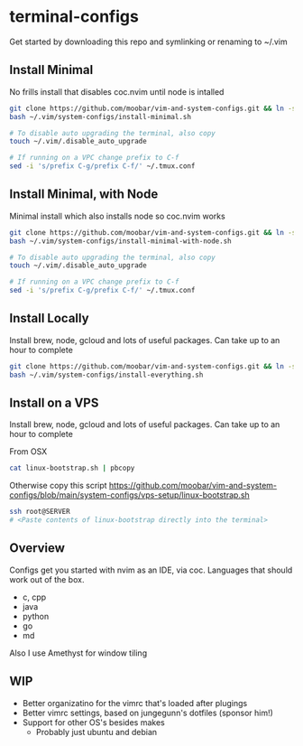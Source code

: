 # terminal-configs

Get started by downloading this repo and symlinking or renaming to ~/.vim

## Install Minimal

No frills install that disables coc.nvim until node is intalled

```bash
git clone https://github.com/moobar/vim-and-system-configs.git && ln -s vim-and-system-configs ~/.vim
bash ~/.vim/system-configs/install-minimal.sh

# To disable auto upgrading the terminal, also copy
touch ~/.vim/.disable_auto_upgrade

# If running on a VPC change prefix to C-f
sed -i 's/prefix C-g/prefix C-f/' ~/.tmux.conf
```

## Install Minimal, with Node

Minimal install which also installs node so coc.nvim works

```bash
git clone https://github.com/moobar/vim-and-system-configs.git && ln -s vim-and-system-configs ~/.vim
bash ~/.vim/system-configs/install-minimal-with-node.sh

# To disable auto upgrading the terminal, also copy
touch ~/.vim/.disable_auto_upgrade

# If running on a VPC change prefix to C-f
sed -i 's/prefix C-g/prefix C-f/' ~/.tmux.conf
```

## Install Locally

Install brew, node, gcloud and lots of useful packages. Can take up to an hour to complete

```bash
git clone https://github.com/moobar/vim-and-system-configs.git && ln -s vim-and-system-configs ~/.vim
bash ~/.vim/system-configs/install-everything.sh
```


## Install on a VPS

Install brew, node, gcloud and lots of useful packages. Can take up to an hour to complete

From OSX
```bash
cat linux-bootstrap.sh | pbcopy
```

Otherwise copy this script
https://github.com/moobar/vim-and-system-configs/blob/main/system-configs/vps-setup/linux-bootstrap.sh

```bash
ssh root@SERVER
# <Paste contents of linux-bootstrap directly into the terminal>
```

## Overview

Configs get you started with nvim as an IDE, via coc. Languages that should
work out of the box.

* c, cpp
* java
* python
* go
* md

Also I use Amethyst for window tiling

## WIP

* Better organizatino for the vimrc that's loaded after plugings
* Better vimrc settings, based on jungegunn's dotfiles (sponsor him!)
* Support for other OS's besides makes
  * Probably just ubuntu and debian
